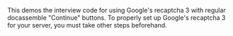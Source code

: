 This demos the interview code for using Google's recaptcha 3 with regular docassemble "Continue" buttons. To properly set up Google's recaptcha 3 for your server, you must take other steps beforehand.